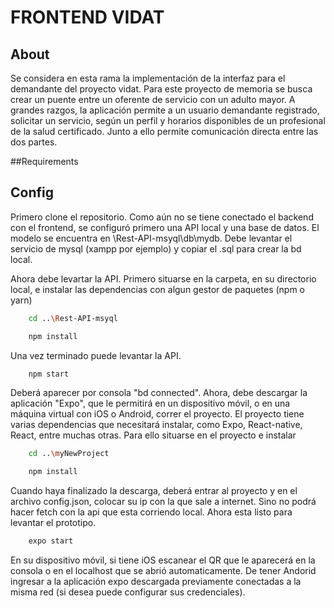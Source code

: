 #  FRONTEND VIDAT 
## About

Se considera en esta rama la implementación de la interfaz para el demandante del proyecto vidat. Para este proyecto de memoria se busca crear un puente entre un oferente de servicio con un adulto mayor. A grandes razgos, la aplicación permite a un usuario demandante registrado, solicitar un servicio, según un perfil y horarios disponibles de un profesional de la salud certificado. Junto a ello permite comunicación directa entre las dos partes.

##Requirements

## Config
 
Primero clone el repositorio. Como aún no se tiene conectado el backend con el frontend, se configuró primero una API local y una base de datos. El modelo se encuentra en \Rest-API-msyql\db\mydb. Debe levantar el servicio de mysql (xampp por ejemplo) y copiar el .sql para crear la bd local.

Ahora debe levartar la API. Primero situarse en la carpeta, en su directorio local, e instalar las dependencias con algun gestor de paquetes (npm o yarn)

```bash
    cd ..\Rest-API-msyql
```

```bash
    npm install 
```
Una vez terminado puede levantar la API.

```bash
    npm start
```

Deberá aparecer por consola "bd connected". Ahora, debe descargar la aplicación "Expo", que le permitirá en un dispositivo móvil, o en una máquina virtual con iOS o Android,  correr el proyecto. El proyecto tiene varias dependencias que necesitará instalar, como Expo, React-native, React, entre muchas otras. Para ello situarse en el proyecto e instalar

```bash
    cd ..\myNewProject
```

```bash
    npm install
```

Cuando haya finalizado la descarga, deberá entrar al proyecto y en el archivo config.json, colocar su ip con la que sale a internet. Sino no podrá hacer fetch con la api que esta corriendo local. Ahora esta listo para levantar el prototipo.

```bash
    expo start
```
En su dispositivo móvil, si tiene iOS escanear el QR que le aparecerá en la consola o en el localhost que se abrió automaticamente. De tener Andorid ingresar a la aplicación expo descargada previamente conectadas a la misma red (si desea puede configurar sus credenciales).
